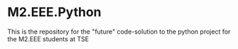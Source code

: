 # M2.EEE.Python
This is the repository for the "future" code-solution to the python project for the M2.EEE students at TSE
